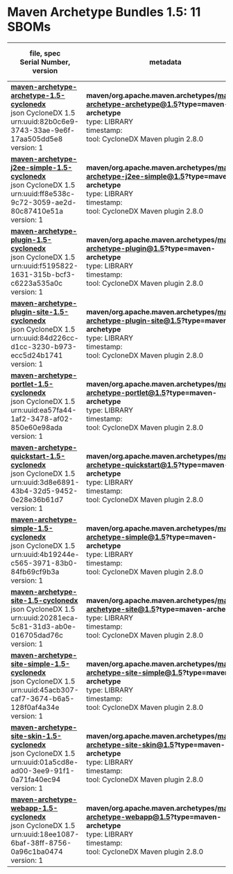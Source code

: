 Maven Archetype Bundles 1.5: 11 SBOMs
=======

| file, spec<br>Serial Number, version| metadata | components<br>by type<br>- libs purl types |
| ----------------------------------- | -------- | ------------------------------------------ |
| **[maven-archetype-archetype-1.5-cyclonedx](maven/org.apache.maven.archetypes/maven-archetype-archetype/1.5/maven-archetype-archetype-1.5-cyclonedx.json)**<br>json CycloneDX 1.5<br>urn:uuid:82b0c6e9-3743-33ae-9e6f-17aa505dd5e8<br>version: 1 | **maven/org.apache.maven.archetypes/maven-archetype-archetype@1.5?type=maven-archetype**<br>type: LIBRARY<br>timestamp: <br>tool: CycloneDX Maven plugin 2.8.0 | 0 |
| **[maven-archetype-j2ee-simple-1.5-cyclonedx](maven/org.apache.maven.archetypes/maven-archetype-j2ee-simple/1.5/maven-archetype-j2ee-simple-1.5-cyclonedx.json)**<br>json CycloneDX 1.5<br>urn:uuid:ff8e538c-9c72-3059-ae2d-80c87410e51a<br>version: 1 | **maven/org.apache.maven.archetypes/maven-archetype-j2ee-simple@1.5?type=maven-archetype**<br>type: LIBRARY<br>timestamp: <br>tool: CycloneDX Maven plugin 2.8.0 | 0 |
| **[maven-archetype-plugin-1.5-cyclonedx](maven/org.apache.maven.archetypes/maven-archetype-plugin/1.5/maven-archetype-plugin-1.5-cyclonedx.json)**<br>json CycloneDX 1.5<br>urn:uuid:f5195822-1631-315b-bcf3-c6223a535a0c<br>version: 1 | **maven/org.apache.maven.archetypes/maven-archetype-plugin@1.5?type=maven-archetype**<br>type: LIBRARY<br>timestamp: <br>tool: CycloneDX Maven plugin 2.8.0 | 0 |
| **[maven-archetype-plugin-site-1.5-cyclonedx](maven/org.apache.maven.archetypes/maven-archetype-plugin-site/1.5/maven-archetype-plugin-site-1.5-cyclonedx.json)**<br>json CycloneDX 1.5<br>urn:uuid:84d226cc-d1cc-3230-b973-ecc5d24b1741<br>version: 1 | **maven/org.apache.maven.archetypes/maven-archetype-plugin-site@1.5?type=maven-archetype**<br>type: LIBRARY<br>timestamp: <br>tool: CycloneDX Maven plugin 2.8.0 | 0 |
| **[maven-archetype-portlet-1.5-cyclonedx](maven/org.apache.maven.archetypes/maven-archetype-portlet/1.5/maven-archetype-portlet-1.5-cyclonedx.json)**<br>json CycloneDX 1.5<br>urn:uuid:ea57fa44-1af2-3478-af02-850e60e98ada<br>version: 1 | **maven/org.apache.maven.archetypes/maven-archetype-portlet@1.5?type=maven-archetype**<br>type: LIBRARY<br>timestamp: <br>tool: CycloneDX Maven plugin 2.8.0 | 0 |
| **[maven-archetype-quickstart-1.5-cyclonedx](maven/org.apache.maven.archetypes/maven-archetype-quickstart/1.5/maven-archetype-quickstart-1.5-cyclonedx.json)**<br>json CycloneDX 1.5<br>urn:uuid:3d8e6891-43b4-32d5-9452-0e28e36b61d7<br>version: 1 | **maven/org.apache.maven.archetypes/maven-archetype-quickstart@1.5?type=maven-archetype**<br>type: LIBRARY<br>timestamp: <br>tool: CycloneDX Maven plugin 2.8.0 | 0 |
| **[maven-archetype-simple-1.5-cyclonedx](maven/org.apache.maven.archetypes/maven-archetype-simple/1.5/maven-archetype-simple-1.5-cyclonedx.json)**<br>json CycloneDX 1.5<br>urn:uuid:4b19244e-c565-3971-83b0-84fb69cf9b3a<br>version: 1 | **maven/org.apache.maven.archetypes/maven-archetype-simple@1.5?type=maven-archetype**<br>type: LIBRARY<br>timestamp: <br>tool: CycloneDX Maven plugin 2.8.0 | 0 |
| **[maven-archetype-site-1.5-cyclonedx](maven/org.apache.maven.archetypes/maven-archetype-site/1.5/maven-archetype-site-1.5-cyclonedx.json)**<br>json CycloneDX 1.5<br>urn:uuid:20281eca-5c81-31d3-ab0e-016705dad76c<br>version: 1 | **maven/org.apache.maven.archetypes/maven-archetype-site@1.5?type=maven-archetype**<br>type: LIBRARY<br>timestamp: <br>tool: CycloneDX Maven plugin 2.8.0 | 0 |
| **[maven-archetype-site-simple-1.5-cyclonedx](maven/org.apache.maven.archetypes/maven-archetype-site-simple/1.5/maven-archetype-site-simple-1.5-cyclonedx.json)**<br>json CycloneDX 1.5<br>urn:uuid:45acb307-caf7-3674-b6a5-128f0af4a34e<br>version: 1 | **maven/org.apache.maven.archetypes/maven-archetype-site-simple@1.5?type=maven-archetype**<br>type: LIBRARY<br>timestamp: <br>tool: CycloneDX Maven plugin 2.8.0 | 0 |
| **[maven-archetype-site-skin-1.5-cyclonedx](maven/org.apache.maven.archetypes/maven-archetype-site-skin/1.5/maven-archetype-site-skin-1.5-cyclonedx.json)**<br>json CycloneDX 1.5<br>urn:uuid:01a5cd8e-ad00-3ee9-91f1-0a71fa40ec94<br>version: 1 | **maven/org.apache.maven.archetypes/maven-archetype-site-skin@1.5?type=maven-archetype**<br>type: LIBRARY<br>timestamp: <br>tool: CycloneDX Maven plugin 2.8.0 | 0 |
| **[maven-archetype-webapp-1.5-cyclonedx](maven/org.apache.maven.archetypes/maven-archetype-webapp/1.5/maven-archetype-webapp-1.5-cyclonedx.json)**<br>json CycloneDX 1.5<br>urn:uuid:18ee1087-6baf-38ff-8756-0a96c1ba0474<br>version: 1 | **maven/org.apache.maven.archetypes/maven-archetype-webapp@1.5?type=maven-archetype**<br>type: LIBRARY<br>timestamp: <br>tool: CycloneDX Maven plugin 2.8.0 | 0 |
